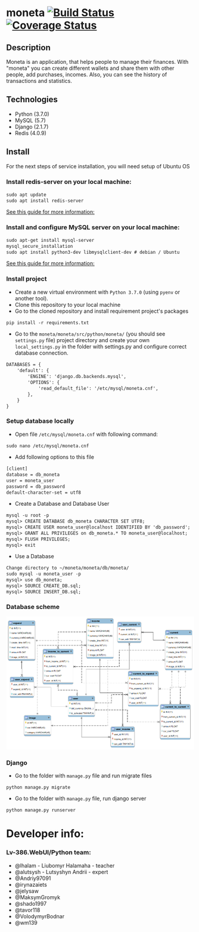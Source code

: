 # moneta [![Build Status](https://travis-ci.org/lv-386-python/moneta.svg?branch=dev)](https://travis-ci.org/lv-386-python/moneta) [![Coverage Status](https://coveralls.io/repos/github/lv-386-python/moneta/badge.svg?branch=dev)](https://coveralls.io/repos/github/lv-386-python/moneta/badge.svg?branch=dev)

## Description
Moneta is an application, that helps people to manage their finances. 
With "moneta" you can create different wallets 
and share them with other people, add purchases, incomes. 
Also, you can see the history of transactions and statistics.

## Technologies
* Python (3.7.0)
* MySQL (5.7)
* Django (2.1.7)
* Redis (4.0.9)

## Install
For the next steps of service installation, you will need setup of Ubuntu OS

### Install redis-server on your local machine:
```
sudo apt update
sudo apt install redis-server
```
[See this guide for more information:](https://www.digitalocean.com/community/tutorials/how-to-install-and-secure-redis-on-ubuntu-18-04)


### Install and configure MySQL server on your local machine:
```
sudo apt-get install mysql-server
mysql_secure_installation
sudo apt install python3-dev libmysqlclient-dev # debian / Ubuntu
```
[See this guide for more information:](https://www.digitalocean.com/community/tutorials/how-to-install-mysql-on-ubuntu-16-04)


### Install project
* Create a new virtual environment with `Python 3.7.0` (using `pyenv` or another tool).
* Clone this repository to your local machine
* Go to the cloned repository and install requirement project's packages
```
pip install -r requirements.txt
```

* Go to the `moneta/moneta/src/python/moneta/` 
(you should see `settings.py` file) 
project directory and create your own `local_settings.py` 
in the folder with settings.py and configure correct database connection.
```
DATABASES = {
    'default': {
        'ENGINE': 'django.db.backends.mysql',
        'OPTIONS': {
            'read_default_file': '/etc/mysql/moneta.cnf',
        },
    }
}
```

### Setup database locally
* Open file `/etc/mysql/moneta.cnf` with following command: 
```
sudo nano /etc/mysql/moneta.cnf
```
* Add following options to this file
```
[client]
database = db_moneta
user = moneta_user
password = db_password
default-character-set = utf8
```

* Create a Database and Database User
```
mysql -u root -p
mysql> CREATE DATABASE db_moneta CHARACTER SET UTF8;
mysql> CREATE USER moneta_user@localhost IDENTIFIED BY 'db_password';
mysql> GRANT ALL PRIVILEGES on db_moneta.* TO moneta_user@localhost;
mysql> FLUSH PRIVILEGES;
mysql> exit
```

* Use a Database
```
Change directory to ~/moneta/moneta/db/moneta/
sudo mysql -u moneta_user -p
mysql> use db_moneta;
mysql> SOURCE CREATE_DB.sql;
mysql> SOURCE INSERT_DB.sql;
```


### Database scheme
![DB_schema](documentation/db_moneta_scheme.png)


### Django
* Go to the folder with `manage.py` file and run migrate files
```
python manage.py migrate
```

* Go to the folder with `manage.py` file, run django server 
```
python manage.py runserver
```

# Developer info:

### Lv-386.WebUI/Python team:

- @lhalam - Liubomyr Halamaha - teacher
- @alutsysh - Lutsyshyn Andrii - expert
- @Andriy97091
- @irynazaiets
- @jelysaw
- @MaksymGromyk
- @shado1997
- @tavor118
- @VolodymyrBodnar
- @wm139
